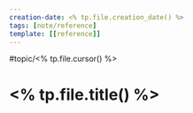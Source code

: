 ```yaml
---
creation-date: <% tp.file.creation_date() %>
tags: [note/reference]
template: [[reference]]
---
```

#topic/<% tp.file.cursor() %>
# <% tp.file.title() %>